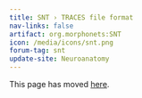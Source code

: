 ```yaml
---
title: SNT › TRACES file format
nav-links: false
artifact: org.morphonets:SNT
icon: /media/icons/snt.png
forum-tag: snt
update-site: Neuroanatomy
---
```


This page has moved [here](extending#traces-file-format).
